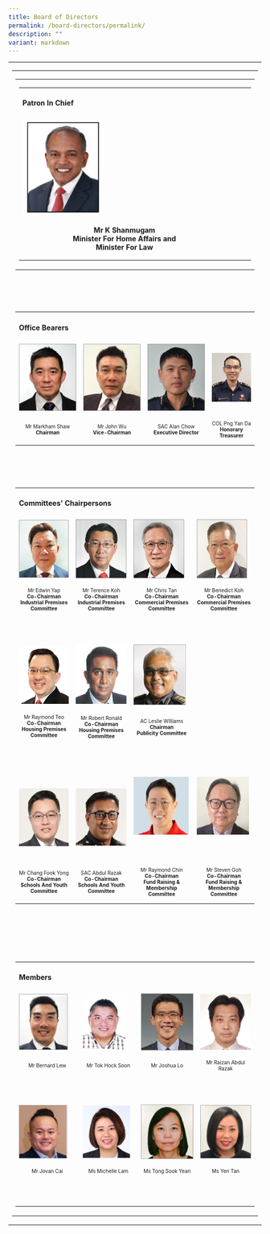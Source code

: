 ```yaml
---
title: Board of Directors
permalink: /board-directors/permalink/
description: ""
variant: markdown
---
```

<table style="minWidth: 25px">
<colgroup>
<col>
</colgroup>
<tbody>
<tr>
<td rowspan="1" colspan="1">
<table style="minWidth: 25px">
<colgroup>
<col>
</colgroup>
<tbody>
<tr>
<td rowspan="1" colspan="1">
<table style="minWidth: 25px">
<colgroup>
<col>
</colgroup>
<tbody>
<tr>
<td rowspan="1" colspan="1">
<table style="minWidth: 100px">
<colgroup>
<col>
<col>
<col>
<col>
</colgroup>
<tbody>
<tr>
<td rowspan="1" colspan="4">
<h4>Patron In Chief</h4>
</td>
</tr>
<tr>
<td rowspan="1" colspan="1">
<div class="isomer-image-wrapper">
<img style="width: 40%;" height="auto" width="100%" src="/images/Mr_K_Shanmugam_new.png">
</div>
</td>
<td rowspan="1" colspan="1">
<p></p>
</td>
<td rowspan="1" colspan="1">
<p></p>
</td>
<td rowspan="1" colspan="1">
<p></p>
</td>
</tr>
<tr>
<td rowspan="1" colspan="1">
<p></p>
<p></p>
<p><strong></strong></p><center><strong>Mr K Shanmugam <br>Minister For Home Affairs and<br>Minister For Law</strong>
<p></p>
<p></p>
<p></p>
</center></td>
<td rowspan="1" colspan="1">
<p></p>
</td>
<td rowspan="1" colspan="1">
<p></p>
</td>
<td rowspan="1" colspan="1">
<p></p>
</td>
</tr>
</tbody>
</table>
</td>
</tr>
</tbody>
</table>
</td>
</tr>
<tr>
<td rowspan="1" colspan="1">
<p>&nbsp;</p>
</td>
</tr>
<tr>
<td rowspan="1" colspan="1">
<table style="minWidth: 100px">
<colgroup>
<col>
<col>
<col>
<col>
</colgroup>
<tbody>
<tr>
<td rowspan="1" colspan="4">
<h4>Office Bearers</h4>
</td>
</tr>
<tr>
<td rowspan="1" colspan="1">
<div class="isomer-image-wrapper">
<img style="width: 100%" height="auto" width="100%" alt="" src="/images/Board%20of%20Directors%20July%202025/Mr_Markham_Shaw.png">
</div>
</td>
<td rowspan="1" colspan="1">
<div class="isomer-image-wrapper">
<img style="width: 100%" height="auto" width="100%" alt="" src="/images/Board%20of%20Directors%20July%202025/Mr_John_Wu.png">
</div>
</td>
<td rowspan="1" colspan="1">
<div class="isomer-image-wrapper">
<img style="width: 100%" height="auto" width="100%" alt="" src="/images/Board%20of%20Directors%20July%202025/SAC_Alan_Chow.png">
</div>
</td>
<td rowspan="1" colspan="1">
<div class="isomer-image-wrapper">
<img style="width: 100%" height="auto" width="100" src="/images/Board%20of%20Directors%20July%202025/COL_Png_Yan_Da.png">
</div>
</td>
</tr>
<tr>
<td rowspan="1" colspan="1">
<p style="font-size: 10px; text-align: center;">Mr Markham Shaw
<br><strong>Chairman</strong>
</p>
</td>
<td rowspan="1" colspan="1">
<p style="font-size: 10px; text-align: center;">Mr John Wu
<br><strong>Vice-Chairman</strong>
</p>
</td>
<td rowspan="1" colspan="1">
<p style="font-size: 10px; text-align: center;">SAC Alan Chow
<br><strong>Executive Director</strong>
</p>
</td>
<td rowspan="1" colspan="1">
<p style="font-size: 10px; text-align: center;">COL&nbsp;Png Yan Da
<br><strong>Honorary Treasurer</strong>
</p>
</td>
</tr>
</tbody>
</table>
</td>
</tr>
<tr>
<td rowspan="1" colspan="1">
<p>&nbsp;</p>
</td>
</tr>
<tr>
<td rowspan="1" colspan="1">
<table style="minWidth: 100px">
<colgroup>
<col>
<col>
<col>
<col>
</colgroup>
<tbody>
<tr>
<td rowspan="1" colspan="4">
<h4>Committees' Chairpersons</h4>
</td>
</tr>
<tr>
<td rowspan="1" colspan="1">
<div class="isomer-image-wrapper">
<img style="width: 100%" height="auto" width="100%" alt="" src="/images/Board%20of%20Directors%20July%202025/Mr_Edwin_Yap.png">
</div>
</td>
<td rowspan="1" colspan="1">
<div class="isomer-image-wrapper">
<img style="width: 100%" height="auto" width="100%" alt="" src="/images/Board%20of%20Directors%20July%202025/Mr_Terence_Koh.png">
</div>
</td>
<td rowspan="1" colspan="1">
<div class="isomer-image-wrapper">
<img style="width: 90%" height="auto" width="100%" alt="" src="/images/Board%20of%20Directors%20July%202025/Mr_Chris_Tan.png">
</div>
</td>
<td rowspan="1" colspan="1">
<div class="isomer-image-wrapper">
<img style="width: 93%" height="auto" width="100%" alt="" src="/images/Board%20of%20Directors%20July%202025/Mr_Benedict_Koh.png">
</div>
</td>
</tr>
<tr>
<td rowspan="1" colspan="1">
<p style="font-size: 10px; text-align: center;">Mr Edwin Yap
<br><strong>Co-Chairman</strong>
<br><strong>Industrial Premises Committee</strong>
</p>
</td>
<td rowspan="1" colspan="1">
<p style="font-size: 10px; text-align: center;">Mr Terence Koh
<br><strong>Co-Chairman</strong>
<br><strong>Industrial Premises Committee</strong>
</p>
</td>
<td rowspan="1" colspan="1">
<p style="font-size: 10px; text-align: center;">Mr Chris Tan
<br><strong>Co-Chairman</strong>
<br><strong>Commercial Premises Committee</strong>
</p>
</td>
<td rowspan="1" colspan="1">
<p style="font-size: 10px; text-align: center;">Mr Benedict Koh
<br><strong>Co-Chairman</strong>
<br><strong>Commercial Premises Committee</strong>
</p>
</td>
</tr>
<tr>
<td rowspan="1" colspan="1">
<p>&nbsp;</p>
</td>
<td rowspan="1" colspan="1">
<p>&nbsp;</p>
</td>
<td rowspan="1" colspan="1">
<p>&nbsp;</p>
</td>
<td rowspan="1" colspan="1">
<p></p>
</td>
</tr>
<tr>
<td rowspan="1" colspan="1.33">
<div class="isomer-image-wrapper">
<img style="width: 100%;" height="auto" width="100%" alt="" src="/images/Board%20of%20Directors%20July%202025/Mr_Raymond_Teo.png">
</div>
</td>
<td rowspan="1" colspan="1.33">
<div class="isomer-image-wrapper">
<img style="width: 100%" height="auto" width="100%" alt="" src="/images/Board%20of%20Directors%20July%202025/Mr_Robert_Ronald.png">
</div>
</td>
<td rowspan="1" colspan="1.33">
<div class="isomer-image-wrapper">
<img style="width: 93%;" height="auto" width="100%" alt="" src="/images/Board%20of%20Directors%20July%202025/AC_Leslie_Williams.png">
</div>
</td>
</tr>
<tr>
<td rowspan="1" colspan="1.33">
<p style="font-size: 10px; text-align: center;">Mr Raymond Teo <strong></strong>
<br><strong>Co-Chairman</strong>
<br><strong>Housing Premises Committee</strong>
</p>
<p></p>
</td>
<td rowspan="1" colspan="1.33">
<p style="font-size: 10px; text-align: center;">Mr Robert Ronald <strong></strong>
<br><strong>Co-Chairman</strong>
<br><strong>Housing Premises Committee</strong>
</p>
</td>
<td rowspan="1" colspan="1.33">
<p style="font-size: 10px; text-align: center;">AC Leslie Williams <strong></strong>
<br><strong>Chairman</strong>
<br><strong>Publicity Committee</strong>
</p>
</td>
</tr>
<tr>
<td rowspan="1" colspan="1">
<p></p>
</td>
<td rowspan="1" colspan="1">
<p></p>
</td>
<td rowspan="1" colspan="1">
<p></p>
</td>
<td rowspan="1" colspan="1">
<p></p>
</td>
</tr>
<tr>
<td rowspan="1" colspan="1">
<p></p>
</td>
<td rowspan="1" colspan="1">
<p></p>
</td>
<td rowspan="1" colspan="1">
<p></p>
<p></p>
</td>
<td rowspan="1" colspan="1">
<p></p>
<p></p>
<p></p>
</td>
</tr>
<tr>
<td rowspan="1" colspan="1">
<p></p>
</td>
<td rowspan="1" colspan="1">
<p></p>
</td>
<td rowspan="1" colspan="1">
<p></p>
</td>
<td rowspan="1" colspan="1">
<p></p>
</td>
</tr>
<tr>
<td rowspan="1" colspan="1">
<div class="isomer-image-wrapper">
<img style="width: 100%" height="auto" width="100%" alt="" src="/images/Board%20of%20Directors%20July%202025/Mr_Chang_Fook_Yong.png">
</div>
</td>
<td rowspan="1" colspan="1">
<div class="isomer-image-wrapper">
<img style="width: 100%" height="auto" width="100%" alt="" src="/images/Board%20of%20Directors%20July%202025/SAC_Abdul_Razak.png">
</div>
</td>
<td rowspan="1" colspan="1">
<div class="isomer-image-wrapper">
<img style="width: 98%;" height="auto" width="100%" alt="" src="/images/Board%20of%20Directors%20July%202025/Mr_Raymond_Chin.png">
</div>
<p>&nbsp;</p>
</td>
<td rowspan="1" colspan="1">
<div class="isomer-image-wrapper">
<img style="width: 96%;" height="auto" width="100%" alt="" src="/images/Board%20of%20Directors%20July%202025/Mr_Steven_Goh.png">
</div>
<p>&nbsp;</p>
</td>
</tr>
<tr>
<td rowspan="1" colspan="1">
<p style="font-size: 10px; text-align: center;">Mr Chang Fook Yong
<br><strong>Co-Chairman</strong>
<br><strong>Schools And Youth Committee</strong>
</p>
</td>
<td rowspan="1" colspan="1">
<p style="font-size: 10px; text-align: center;">SAC Abdul Razak
<br><strong>Co-Chairman</strong>
<br><strong>Schools And Youth Committee</strong>
</p>
</td>
<td rowspan="1" colspan="1">
<p style="font-size: 10px; text-align: center;">Mr Raymond Chin
<br><strong>Co-Chairman</strong>
<br><strong>Fund Raising &amp; Membership Committee</strong>
</p>
</td>
<td rowspan="1" colspan="1">
<p style="font-size: 10px; text-align: center;">Mr Steven Goh
<br><strong>Co-Chairman</strong>
<br><strong>Fund Raising &amp; Membership Committee</strong>
</p>
</td>
</tr>
</tbody>
</table>
</td>
</tr>
<tr>
<td rowspan="1" colspan="1">
<p>&nbsp;</p>
</td>
</tr>
<tr>
<td rowspan="1" colspan="1">
<p>
<br>
</p>
<table style="minWidth: 100px">
<colgroup>
<col>
<col>
<col>
<col>
</colgroup>
<tbody>
<tr>
<td rowspan="1" colspan="4">
<h4>Members</h4>
</td>
</tr>
<tr>
<td rowspan="1" colspan="1">
<div class="isomer-image-wrapper">
<img style="width: 86%;" height="auto" width="100%" src="/images/Board%20of%20Directors%20July%202025/Mr_Bernard_Lew.png">
</div>
</td>
<td rowspan="1" colspan="1">
<div class="isomer-image-wrapper">
<img style="width: 86%;" height="auto" width="100%" alt="" src="/images/Board%20of%20Directors%20July%202025/Mr_Tok_Hock_Soon.png">
</div>
</td>
<td rowspan="1" colspan="1">
<div class="isomer-image-wrapper">
<img style="width: 100%" height="auto" width="100%" src="/images/Board%20of%20Directors%20July%202025/Mr_Joshua_Lo.png">
</div>
</td>
<td rowspan="1" colspan="1">
<div class="isomer-image-wrapper">
<img style="width: 100%" height="auto" width="100%" src="/images/Board%20of%20Directors%20July%202025/Mr_Raizan_Abdul_Razak.png">
</div>
</td>
</tr>
<tr>
<td rowspan="1" colspan="1">
<p style="font-size: 10px; text-align: center;">Mr&nbsp;Bernard Lew</p>
</td>
<td rowspan="1" colspan="1">
<p style="font-size: 10px; text-align: center;">Mr&nbsp;Tok Hock Soon</p>
</td>
<td rowspan="1" colspan="1">
<p style="font-size: 10px; text-align: center;">Mr Joshua Lo</p>
</td>
<td rowspan="1" colspan="1">
<p style="font-size: 10px; text-align: center;">Mr Raizan Abdul Razak</p>
</td>
</tr>
<tr>
<td rowspan="1" colspan="1">
<p>&nbsp;</p>
</td>
<td rowspan="1" colspan="1">
<p>&nbsp;</p>
</td>
<td rowspan="1" colspan="1">
<p>&nbsp;</p>
</td>
<td rowspan="1" colspan="1">
<p>&nbsp;</p>
</td>
</tr>
<tr>
<td rowspan="1" colspan="1">
<div class="isomer-image-wrapper">
<img style="width: 85%;" height="auto" width="100%" src="/images/Board%20of%20Directors%20July%202025/Mr_Jovan_Cai.png">
</div>
</td>
<td rowspan="1" colspan="1">
<div class="isomer-image-wrapper">
<img style="width: 92%;" height="auto" width="100%" src="/images/Board%20of%20Directors%20July%202025/Ms_Michelle_Lam.png">
</div>
</td>
<td rowspan="1" colspan="1">
<div class="isomer-image-wrapper">
<img style="width: 100%" height="auto" width="100%" src="/images/Board%20of%20Directors%20July%202025/Ms_Tong_Sook_Yean.png">
</div>
</td>
<td rowspan="1" colspan="1">
<div class="isomer-image-wrapper">
<img style="width: 100%" height="auto" width="100%" src="/images/Board%20of%20Directors%20July%202025/Ms_Yen_Tan.png">
</div>
</td>
</tr>
<tr>
<td rowspan="1" colspan="1">
<p style="font-size: 10px; text-align: center;">Mr Jovan Cai</p>
</td>
<td rowspan="1" colspan="1">
<p style="font-size: 10px; text-align: center;">Ms Michelle Lam</p>
</td>
<td rowspan="1" colspan="1">
<p style="font-size: 10px; text-align: center;">Ms Tong Sook Yean</p>
</td>
<td rowspan="1" colspan="1">
<p style="font-size: 10px; text-align: center;">Ms Yen Tan</p>
</td>
</tr>
<tr>
<td rowspan="1" colspan="1">
<p>&nbsp;</p>
</td>
<td rowspan="1" colspan="1">
<p>&nbsp;</p>
</td>
<td rowspan="1" colspan="1">
<p>&nbsp;</p>
</td>
<td rowspan="1" colspan="1">
<p>&nbsp;</p>
</td>
</tr>
</tbody>
</table>
</td>
</tr>
</tbody>
</table>
</td>
</tr>
</tbody>
</table>
<p></p>